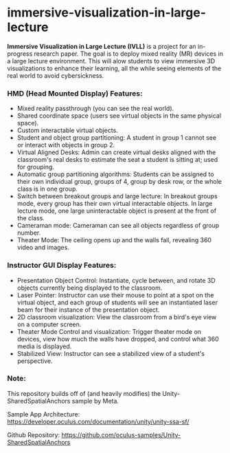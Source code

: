 # immersive-visualization-in-large-lecture

**Immersive Visualization in Large Lecture (IVLL)** is a project for an in-progress research paper. The goal is to deploy mixed reality (MR) devices in a large lecture environment. This will alow students to view immersive 3D visualizations to enhance their learning, all the while seeing elements of the real world to avoid cybersickness.

### HMD (Head Mounted Display) Features:
- Mixed reality passthrough (you can see the real world).
- Shared coordinate space (users see virtual objects in the same physical space).
- Custom interactable virtual objects.
- Student and object group partitioning: A student in group 1 cannot see or interact with objects in group 2.
- Virtual Aligned Desks: Admin can create virtual desks aligned with the classroom's real desks to estimate the seat a student is sitting at; used for grouping.
- Automatic group partitioning algorithms: Students can be assigned to their own individual group, groups of 4, group by desk row, or the whole class is in one group.
- Switch between breakout groups and large lecture: In breakout groups mode, every group has their own virtual interactable objects. In large lecture mode, one large uninteractable object is present at the front of the class.
- Cameraman mode: Cameraman can see all objects regardless of group number.
- Theater Mode: The ceiling opens up and the walls fall, revealing 360 video and images.

### Instructor GUI Display Features:
- Presentation Object Control: Instantiate, cycle between, and rotate 3D objects currently being displayed to the classroom.
- Laser Pointer: Instructor can use their mouse to point at a spot on the virtual object, and each group of students will see an instantiated laser beam for their instance of the presentation object.
- 2D classroom visualization: View the classroom from a bird's eye view on a computer screen.
- Theater Mode Control and visualization: Trigger theater mode on devices, view how much the walls have dropped, and control what 360 media is displayed.
- Stabilized View: Instructor can see a stabilized view of a student's perspective.


### Note:

This repository builds off of (and heavily modifies) the Unity-SharedSpatialAnchors sample by Meta.

Sample App Architecture: https://developer.oculus.com/documentation/unity/unity-ssa-sf/

Github Repository: https://github.com/oculus-samples/Unity-SharedSpatialAnchors
